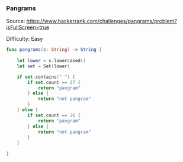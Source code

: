 ### Pangrams

Source: <https://www.hackerrank.com/challenges/pangrams/problem?isFullScreen=true>

Difficulty: Easy

```swift
func pangrams(s: String) -> String {
    
    let lower = s.lowercased()
    let set = Set(lower)

    if set.contains(" ") {
        if set.count == 27 {
            return "pangram"
        } else {
            return "not pangram"
        }
    } else {
        if set.count == 26 {
            return "pangram"
        } else {
            return "not pangram"
        }
    }
    
}
```
